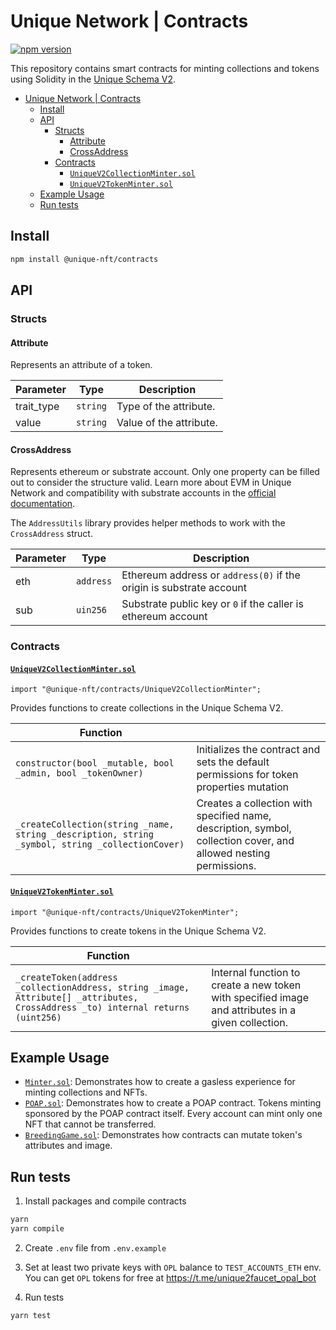 # Unique Network | Contracts

[![npm version](https://img.shields.io/npm/v/@unique-nft/contracts.svg)](https://www.npmjs.com/package/@unique-nft/contracts)

This repository contains smart contracts for minting collections and tokens using Solidity in the [Unique Schema V2](https://docs.uniquenetwork.dev/reference/schemas).

- [Unique Network | Contracts](#unique-network--contracts)
  - [Install](#install)
  - [API](#api)
    - [Structs](#structs)
      - [Attribute](#attribute)
      - [CrossAddress](#crossaddress)
    - [Contracts](#contracts)
      - [`UniqueV2CollectionMinter.sol`](#uniquev2collectionmintersol)
      - [`UniqueV2TokenMinter.sol`](#uniquev2tokenmintersol)
  - [Example Usage](#example-usage)
  - [Run tests](#run-tests)

## Install

```sh
npm install @unique-nft/contracts
```

## API

### Structs

#### Attribute

Represents an attribute of a token.

| Parameter  | Type     | Description             |
| ---------- | -------- | ----------------------- |
| trait_type | `string` | Type of the attribute.  |
| value      | `string` | Value of the attribute. |

#### CrossAddress

Represents ethereum or substrate account. Only one property can be filled out to consider the structure valid. Learn more about EVM in Unique Network and compatibility with substrate accounts in the [official documentation](https://docs.unique.network/build/evm/).

The `AddressUtils` library provides helper methods to work with the `CrossAddress` struct.

| Parameter | Type      | Description                                                         |
| --------- | --------- | ------------------------------------------------------------------- |
| eth       | `address` | Ethereum address or `address(0)` if the origin is substrate account |
| sub       | `uin256`  | Substrate public key or `0` if the caller is ethereum account       |

### Contracts

#### [`UniqueV2CollectionMinter.sol`](https://github.com/UniqueNetwork/unique-contracts/blob/main/contracts/UniqueV2CollectionMinter.sol)

`import "@unique-nft/contracts/UniqueV2CollectionMinter";`

Provides functions to create collections in the Unique Schema V2.

| Function                                                                                        |                                                                                                                   |
| ----------------------------------------------------------------------------------------------- | ----------------------------------------------------------------------------------------------------------------- |
| `constructor(bool _mutable, bool _admin, bool _tokenOwner)`                                     | Initializes the contract and sets the default permissions for token properties mutation                           |
| `_createCollection(string _name, string _description, string _symbol, string _collectionCover)` | Creates a collection with specified name, description, symbol, collection cover, and allowed nesting permissions. |

#### [`UniqueV2TokenMinter.sol`](https://github.com/UniqueNetwork/unique-contracts/blob/main/contracts/UniqueV2TokenMinter.sol)

`import "@unique-nft/contracts/UniqueV2TokenMinter";`

Provides functions to create tokens in the Unique Schema V2.

| Function                                                                                                                          |                                                                                                    |
| --------------------------------------------------------------------------------------------------------------------------------- | -------------------------------------------------------------------------------------------------- |
| `_createToken(address _collectionAddress, string _image, Attribute[] _attributes, CrossAddress _to) internal returns (uint256)  ` | Internal function to create a new token with specified image and attributes in a given collection. |

## Example Usage

- [`Minter.sol`](https://github.com/UniqueNetwork/unique-contracts/blob/main/contracts/recipes/Minter.sol): Demonstrates how to create a gasless experience for minting collections and NFTs.
- [`POAP.sol`](https://github.com/UniqueNetwork/unique-contracts/blob/main/contracts/recipes/POAP.sol): Demonstrates how to create a POAP contract. Tokens minting sponsored by the POAP contract itself. Every account can mint only one NFT that cannot be transferred.
- [`BreedingGame.sol`](https://github.com/UniqueNetwork/unique-contracts/blob/main/contracts/recipes/BreedingGame.sol): Demonstrates how contracts can mutate token's attributes and image.

## Run tests

1. Install packages and compile contracts

```bash
yarn
yarn compile
```

2. Create `.env` file from `.env.example`
3. Set at least two private keys with `OPL` balance to `TEST_ACCOUNTS_ETH` env. You can get `OPL` tokens for free at https://t.me/unique2faucet_opal_bot

4. Run tests

```bash
yarn test
```

